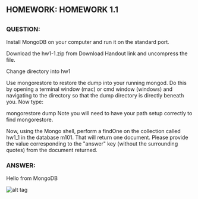 <h2>HOMEWORK: HOMEWORK 1.1<h2>

<h3>QUESTION: </h3>

Install MongoDB on your computer and run it on the standard port.

Download the hw1-1.zip from Download Handout link and uncompress the file.

Change directory into hw1

Use mongorestore to restore the dump into your running mongod. Do this by opening a terminal window (mac) or cmd window (windows) and navigating to the directory so that the dump directory is directly beneath you. Now type:

mongorestore dump
Note you will need to have your path setup correctly to find mongorestore.

Now, using the Mongo shell, perform a findOne on the collection called hw1_1 in the database m101. That will return one document. Please provide the value corresponding to the "answer" key (without the surrounding quotes) from the document returned.


<h3>ANSWER: </h3>

Hello from MongoDB

![alt tag](https://github.com/kashifkai28/mongoDB-nodeJS-courseM101JS/blob/master/week1/hw1/answer.PNG)
